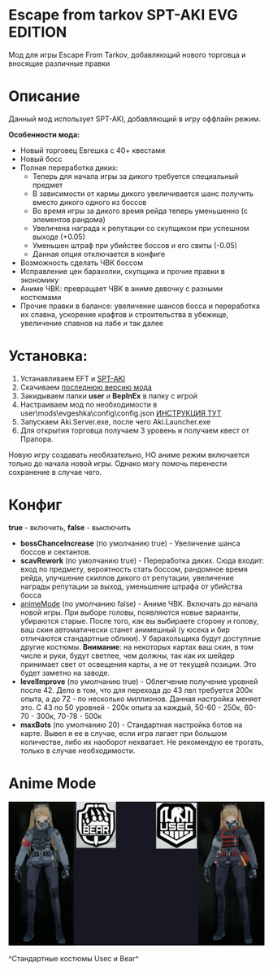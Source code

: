 # Escape from tarkov SPT-AKI EVG EDITION
Мод для игры Escape From Tarkov, добавляющий нового торговца и вносящие различные правки

# Описание
Данный мод использует SPT-AKI, добавляющий в игру оффлайн режим.

**Особенности мода:**
- Новый торговец Евгешка с 40+ квестами
- Новый босс
- Полная переработка диких:
  - Теперь для начала игры за дикого требуется специальный предмет
  - В зависимости от кармы дикого увеличивается шанс получить вместо дикого одного из боссов
  - Во время игры за дикого время рейда теперь уменьшенно (с элементов рандома)
  - Увеличена награда к репутации со скупщиком при успешном выходе (+0.05)
  - Уменьшен штраф при убийстве боссов и его свиты (-0.05)
  - Данная опция отключается в конфиге
- Возможность сделать ЧВК боссом
- Исправление цен барахолки, скупщика и прочие правки в экономику
- Аниме ЧВК: превращает ЧВК в аниме девочку с разными костюмами
- Прочие правки в балансе: увеличение шансов босса и переработка их спавна, ускорение крафтов и строительства в убежище, увеличение спавнов на лабе и так далее

# Установка:
1. Устанавливаем EFT и [SPT-AKI](https://hub.sp-tarkov.com/doc/entry/49-a-comprehensive-step-by-step-guide-to-installing-spt-aki-properly/)
2. Скачиваем [последнюю версию мода](https://github.com/larn503/Escape-From-Tarkov-EVG/releases/latest)
3. Закидываем папки **user** и **BepInEx** в папку с игрой
4. Настраиваем мод по необходимости в user\mods\evgeshka\config\config.json [ИНСТРУКЦИЯ ТУТ](https://github.com/larn503/Escape-From-Tarkov-EVG#%D0%BA%D0%BE%D0%BD%D1%84%D0%B8%D0%B3)
5. Запускаем Aki.Server.exe, после чего Aki.Launcher.exe
6. Для открытия торговца получаем 3 уровень и получаем квест от Прапора.

Новую игру создавать необязательно, НО аниме режим включается только до начала новой игры. Однако могу помочь перенести сохранение в случае чего.

# Конфиг
**true** - включить, **false** - выключить
- **bossChanceIncrease** (по умолчанию true) - Увеличение шанса боссов и сектантов.
- **scavRework** (по умолчанию true) - Переработка диких. Сюда входит: вход по предмету, вероятность стать боссом, рандомное время рейда, улучшение скиллов дикого от репутации, увеличение награды репутации за выход, уменьшение штрафа от убийства босса
- [animeMode](https://github.com/larn503/Escape-From-Tarkov-EVG#anime-mode) (по умолчанию false) - Аниме ЧВК. Включать до начала новой игры. При выборе головы, появляются новые варианты, убираются старые. После того, как вы выбираете сторону и голову, ваш скин автоматически станет анимешный (у юсека и бир отличаются стандартные облики). У барахольщика будут доступные другие костюмы. **Внимание**: на некоторых картах ваш скин, в том числе и руки, будут светлее, чем должны, так как их шейдер принимает свет от освещения карты, а не от текущей позиции. Это будет заметно на заводе.
- **levelImprove** (по умолчанию true) - Облегчение получение уровней после 42. Дело в том, что для перехода до 43 лвл требуется 200к опыта, а до 72 - по несколько миллионов. Данная настройка меняет это. С 43 по 50 уровней - 200к опыта за каждый, 50-60 - 250к, 60-70 - 300к, 70-78 - 500к
- **maxBots** (по умолчанию 20) - Стандартная настройка ботов на карте. Вывел я ее в случае, если игра лагает при большом количестве, либо их наоборот нехватает. Не рекомендую ее трогать, только в случае необходимости.

# Anime Mode
![This is an image](animeMode.png)

^Стандартные костюмы Usec и Bear^
